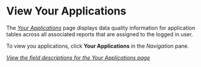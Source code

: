 # View Your Applications

The *[Your Applications](../Page_Desc/Your_Applications.htm)* page
displays data quality information for application tables across all
associated reports that are assigned to the logged in user.

To view you applications, click **Your Applications** in the
*Navigation* pane.

*[View the field descriptions for the Your Applications
page](../Page_Desc/Your_Applications.htm)*
